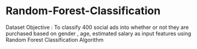 # Random-Forest-Classification

Dataset Objective : To classify 400 social ads into whether or not they are purchased based on gender , age, estimated salary as input features using Random Forest Classification Algorithm

